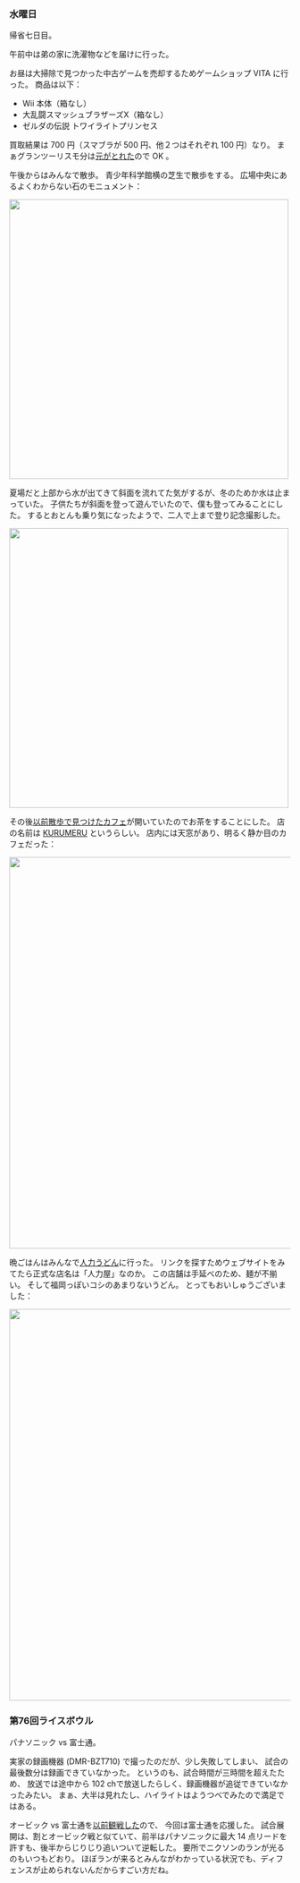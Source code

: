 ### 水曜日

帰省七日目。

午前中は弟の家に洗濯物などを届けに行った。

お昼は大掃除で見つかった中古ゲームを売却するためゲームショップ VITA に行った。
商品は以下：

- Wii 本体（箱なし）
- 大乱闘スマッシュブラザーズX（箱なし）
- ゼルダの伝説 トワイライトプリンセス

買取結果は 700 円（スマブラが 500 円、他２つはそれぞれ 100 円）なり。
まぁグランツーリスモ分は[元がとれた](https://github.com/toasa/diary/blob/main/2023/01/03.md#%E7%81%AB%E6%9B%9C%E6%97%A5)ので OK 。

午後からはみんなで散歩。
青少年科学館横の芝生で散歩をする。
広場中央にあるよくわからない石のモニュメント：

<img src="https://i.imgur.com/4gcBAc3.jpg" width="500">

夏場だと上部から水が出てきて斜面を流れてた気がするが、冬のためか水は止まっていた。
子供たちが斜面を登って遊んでいたので、僕も登ってみることにした。
するとおとんも乗り気になったようで、二人で上まで登り記念撮影した。

<img src="https://i.imgur.com/83xHT1u.jpg" width="500">

その後[以前散歩で見つけたカフェ](https://github.com/toasa/diary/blob/main/2023/01/01.md#%E6%97%A5%E6%9B%9C%E6%97%A5)が開いていたのでお茶をすることにした。
店の名前は [KURUMERU](https://www.kurumeru.jp/cafe.html) というらしい。
店内には天窓があり、明るく静か目のカフェだった：

<img src="https://i.imgur.com/sHffcbG.jpg" width="700">

晩ごはんはみんなで[人力うどん](https://www.jinrikiudon.co.jp/restaurant/seimaria/)に行った。
リンクを探すためウェブサイトをみてたら正式な店名は「人力屋」なのか。
この店舗は手延べのため、麺が不揃い。
そして福岡っぽいコシのあまりないうどん。
とってもおいしゅうございました：

<img src="https://i.imgur.com/RzcITwF.jpg" width="700">

### 第76回ライスボウル

パナソニック vs 富士通。

実家の録画機器 (DMR-BZT710) で撮ったのだが、少し失敗してしまい、
試合の最後数分は録画できていなかった。
というのも、試合時間が三時間を超えたため、
放送では途中から 102 chで放送したらしく、録画機器が追従できていなかったみたい。
まぁ、大半は見れたし、ハイライトはようつべでみたので満足ではある。

オービック vs 富士通を[以前観戦した](https://github.com/toasa/diary/blob/main/2022/11/06.md#%E6%97%A5%E6%9B%9C%E6%97%A5)ので、
今回は富士通を応援した。
試合展開は、割とオービック戦と似ていて、前半はパナソニックに最大 14 点リードを許すも、後半からじりじり追いついて逆転した。
要所でニクソンのランが光るのもいつもどおり。
ほぼランが来るとみんながわかっている状況でも、ディフェンスが止められないんだからすごい方だね。